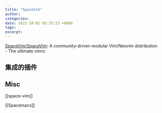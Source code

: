 ```yaml
---
title: "SpaceVim"
author: 
categories: 
date: 2022-10-02 05:33:13 +0800
tags: 
excerpt: 
---
```




[SpaceVim/SpaceVim](https://github.com/SpaceVim/SpaceVim): A community-driven modular Vim/Neovim distribution - The ultimate vimrc


## 集成的插件





## Misc

[[space-vim]]

[[Spacemacs]]



